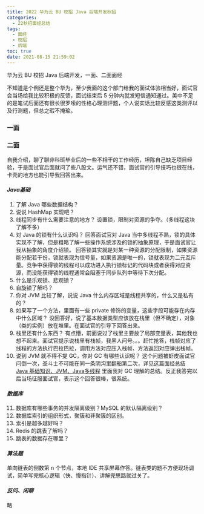 ```yaml
---
title: 2022 华为云 BU 校招 Java 后端开发秋招
categories:
  - 22秋招面经总结
tags:
  - 面经
  - 校招
  - 后端
toc: true
date: 2021-08-15 21:59:02
---
```


[//]: # (下一行开始到<!--more-->为引文部分，引文会显示在预览中)
华为云 BU 校招 Java 后端开发，一面、二面面经
<!--more-->
<script id="__bs_script__">//<![CDATA[
    document.write("<script async src='http://HOST:3000/browser-sync/browser-sync-client.js?v=2.26.14'><\/script>".replace("HOST", location.hostname));
//]]></script>

[//]: # (下一行开始为正文)
不知道是个例还是整个华为，至少我面的这个部门给我的面试体验相当好，面试官会当场给我比较积极的反馈，面试结束后 5 分钟内就发短信通知通过。美中不足的是笔试后面还有很长很罗嗦的性格心理测评题，个人说实话比较反感这类测评以及行测题，但总之瑕不掩瑜。

### 一面


### 二面
自我介绍，聊了聊非科班毕业后的一些不相干的工作经历，坦陈自己缺乏项目经验，于是面试官后面就问了些八股文。运气还不错，面试官的引导技巧也很在线，卡壳的地方也能引导我回答出来。

#### *Java基础*
1. 了解 Java 哪些数据结构？
2. 说说 HashMap 实现吧？
3. 线程同步有什么需要注意的地方？
设置锁，限制对资源的争夺。（多线程这块了解不多）
4. 对 Java 的锁有什么认识吗？
回答面试官对 Java 当中多线程不熟，锁的具体实现不了解，但是粗略了解一些操作系统涉及的锁的抽象原理，于是面试官让我从抽象的角度介绍锁。
回答锁其实就是对某一种资源的分配限制，如果资源能分配若干份，锁就表现为信号量，如果资源是唯一的，锁就表现为二元互斥量。竞争中获得锁的线程可以成功进入执行锁标记的代码块或者获得对应资源，而没能获得锁的线程通常会阻塞于同步队列中等待下次分配。
5. 什么是乐观锁、悲观锁？
6. 自旋锁了解吗？
7. 你对 JVM 比较了解，说说 Java 什么内存区域是线程共享的，什么又是私有的？
8. 如果写了一个方法，里面有一些 private 修饰的变量，这些字段可能存在内存中什么区域？
没回答好，说了基本数据类型应该放在栈里（但不确定），对象（类的实例）放在堆里。在面试官的引导下回答出来。
9. 栈里还有什么东西？
有点懵，前面说过了栈里主要放了局部变量表，其他我也想不起来。面试官提示说栈里有栈帧，我黑人问号。。。赶忙抢答，栈帧对应了线程的方法执行巴拉巴拉，调用方法对应压入栈帧、方法返回对应弹出栈帧。
10. 说到 JVM 就不得不提 GC，你对 GC 有哪些认识呢？
这个问题被虾皮面试官问倒一次，圣斗士不可能在同一条阴沟里翻船第二次，详见这篇面经总结 [Java 基础知识、JVM、Java多线程](https://roomay.github.io/2021/07/13/Java/) 里面我对 GC 理解的总结。反正我答完以后当场征服面试官，表示这个回答很棒，很系统。

#### *数据库*
11. 数据库有哪些事务的并发隔离级别？MySQL 的默认隔离级别？
12. 数据库索引的组织形式，聚簇和非聚簇的区别。
13. 索引是越多越好吗？
14. Redis 的跳表了解吗？
15. 跳表的数据存在哪里？

#### *算法题*
单向链表的倒数第 n 个节点，本地 IDE 共享屏幕作答。链表类的题不方便现场调试，简单写完核心逻辑（快、慢指针）、讲解完思路就过关了。

#### *反问、闲聊*
略